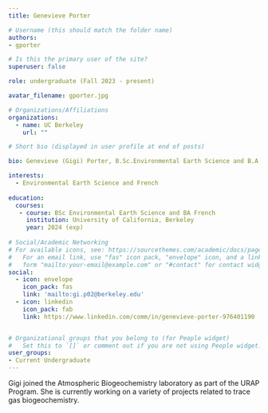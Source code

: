 ```yaml
---
title: Genevieve Porter

# Username (this should match the folder name)
authors:
- gporter

# Is this the primary user of the site?
superuser: false

role: undergraduate (Fall 2023 - present)

avatar_filename: gporter.jpg

# Organizations/Affiliations
organizations:
  - name: UC Berkeley
    url: ""

# Short bio (displayed in user profile at end of posts)

bio: Genevieve (Gigi) Porter, B.Sc.Environmental Earth Science and B.A. French (exp 2024), University of California at Berkeley. URAP researcher in Atmospheric Biogeochemistry Lab (Sept 2023- present).   

interests:
  - Environmental Earth Science and French
  
education:
  courses:
   - course: BSc Environmental Earth Science and BA French
     institution: University of California, Berkeley
     year: 2024 (exp)
      
# Social/Academic Networking
# For available icons, see: https://sourcethemes.com/academic/docs/page-builder/#icons
#   For an email link, use "fas" icon pack, "envelope" icon, and a link in the
#   form "mailto:your-email@example.com" or "#contact" for contact widget.
social:
  - icon: envelope
    icon_pack: fas
    link: 'mailto:gi.p02@berkeley.edu'
  - icon: linkedin
    icon_pack: fab
    link: https://www.linkedin.com/comm/in/genevieve-porter-976401190


# Organizational groups that you belong to (for People widget)
#   Set this to `[]` or comment out if you are not using People widget.
user_groups:
- Current Undergraduate
---
```


Gigi joined the Atmospheric Biogeochemistry laboratory as part of the URAP Program. She is currently working on a variety of projects related to trace gas biogeochemistry.  
